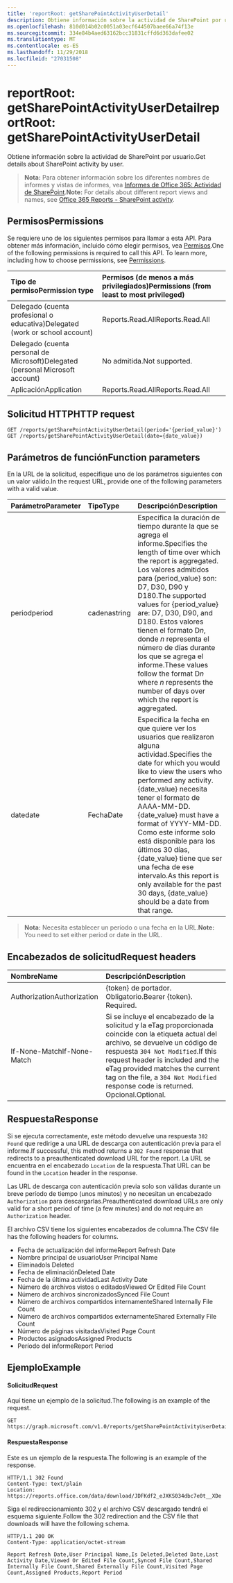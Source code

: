 ```yaml
---
title: 'reportRoot: getSharePointActivityUserDetail'
description: Obtiene información sobre la actividad de SharePoint por usuario.
ms.openlocfilehash: 810d014b02c0051a03ecf644507baee66a74f13e
ms.sourcegitcommit: 334e84b4aed63162bcc31831cffd6d363dafee02
ms.translationtype: MT
ms.contentlocale: es-ES
ms.lasthandoff: 11/29/2018
ms.locfileid: "27031508"
---
```

# <a name="reportroot-getsharepointactivityuserdetail"></a><span data-ttu-id="f84bf-103">reportRoot: getSharePointActivityUserDetail</span><span class="sxs-lookup"><span data-stu-id="f84bf-103">reportRoot: getSharePointActivityUserDetail</span></span>

<span data-ttu-id="f84bf-104">Obtiene información sobre la actividad de SharePoint por usuario.</span><span class="sxs-lookup"><span data-stu-id="f84bf-104">Get details about SharePoint activity by user.</span></span>

> <span data-ttu-id="f84bf-105">**Nota:** Para obtener información sobre los diferentes nombres de informes y vistas de informes, vea [Informes de Office 365: Actividad de SharePoint](https://support.office.com/client/SharePoint-activity-a91c958f-1279-499d-9959-12f0de08dc8f).</span><span class="sxs-lookup"><span data-stu-id="f84bf-105">**Note:** For details about different report views and names, see [Office 365 Reports - SharePoint activity](https://support.office.com/client/SharePoint-activity-a91c958f-1279-499d-9959-12f0de08dc8f).</span></span>

## <a name="permissions"></a><span data-ttu-id="f84bf-106">Permisos</span><span class="sxs-lookup"><span data-stu-id="f84bf-106">Permissions</span></span>

<span data-ttu-id="f84bf-p101">Se requiere uno de los siguientes permisos para llamar a esta API. Para obtener más información, incluido cómo elegir permisos, vea [Permisos](/graph/permissions-reference).</span><span class="sxs-lookup"><span data-stu-id="f84bf-p101">One of the following permissions is required to call this API. To learn more, including how to choose permissions, see [Permissions](/graph/permissions-reference).</span></span>

| <span data-ttu-id="f84bf-109">Tipo de permiso</span><span class="sxs-lookup"><span data-stu-id="f84bf-109">Permission type</span></span>                        | <span data-ttu-id="f84bf-110">Permisos (de menos a más privilegiados)</span><span class="sxs-lookup"><span data-stu-id="f84bf-110">Permissions (from least to most privileged)</span></span> |
| :------------------------------------- | :--------------------------------------- |
| <span data-ttu-id="f84bf-111">Delegado (cuenta profesional o educativa)</span><span class="sxs-lookup"><span data-stu-id="f84bf-111">Delegated (work or school account)</span></span>     | <span data-ttu-id="f84bf-112">Reports.Read.All</span><span class="sxs-lookup"><span data-stu-id="f84bf-112">Reports.Read.All</span></span>                         |
| <span data-ttu-id="f84bf-113">Delegado (cuenta personal de Microsoft)</span><span class="sxs-lookup"><span data-stu-id="f84bf-113">Delegated (personal Microsoft account)</span></span> | <span data-ttu-id="f84bf-114">No admitida.</span><span class="sxs-lookup"><span data-stu-id="f84bf-114">Not supported.</span></span>                           |
| <span data-ttu-id="f84bf-115">Aplicación</span><span class="sxs-lookup"><span data-stu-id="f84bf-115">Application</span></span>                            | <span data-ttu-id="f84bf-116">Reports.Read.All</span><span class="sxs-lookup"><span data-stu-id="f84bf-116">Reports.Read.All</span></span>                         |

## <a name="http-request"></a><span data-ttu-id="f84bf-117">Solicitud HTTP</span><span class="sxs-lookup"><span data-stu-id="f84bf-117">HTTP request</span></span>

<!-- { "blockType": "samples" } --> 

```http
GET /reports/getSharePointActivityUserDetail(period='{period_value}')
GET /reports/getSharePointActivityUserDetail(date={date_value})
```

## <a name="function-parameters"></a><span data-ttu-id="f84bf-118">Parámetros de función</span><span class="sxs-lookup"><span data-stu-id="f84bf-118">Function parameters</span></span>

<span data-ttu-id="f84bf-119">En la URL de la solicitud, especifique uno de los parámetros siguientes con un valor válido.</span><span class="sxs-lookup"><span data-stu-id="f84bf-119">In the request URL, provide one of the following parameters with a valid value.</span></span>

| <span data-ttu-id="f84bf-120">Parámetro</span><span class="sxs-lookup"><span data-stu-id="f84bf-120">Parameter</span></span> | <span data-ttu-id="f84bf-121">Tipo</span><span class="sxs-lookup"><span data-stu-id="f84bf-121">Type</span></span>   | <span data-ttu-id="f84bf-122">Descripción</span><span class="sxs-lookup"><span data-stu-id="f84bf-122">Description</span></span>                              |
| :-------- | :----- | :--------------------------------------- |
| <span data-ttu-id="f84bf-123">period</span><span class="sxs-lookup"><span data-stu-id="f84bf-123">period</span></span>    | <span data-ttu-id="f84bf-124">cadena</span><span class="sxs-lookup"><span data-stu-id="f84bf-124">string</span></span> | <span data-ttu-id="f84bf-125">Especifica la duración de tiempo durante la que se agrega el informe.</span><span class="sxs-lookup"><span data-stu-id="f84bf-125">Specifies the length of time over which the report is aggregated.</span></span> <span data-ttu-id="f84bf-126">Los valores admitidos para {period_value} son: D7, D30, D90 y D180.</span><span class="sxs-lookup"><span data-stu-id="f84bf-126">The supported values for {period_value} are: D7, D30, D90, and D180.</span></span> <span data-ttu-id="f84bf-127">Estos valores tienen el formato D*n*, donde *n* representa el número de días durante los que se agrega el informe.</span><span class="sxs-lookup"><span data-stu-id="f84bf-127">These values follow the format D*n* where *n* represents the number of days over which the report is aggregated.</span></span> |
| <span data-ttu-id="f84bf-128">date</span><span class="sxs-lookup"><span data-stu-id="f84bf-128">date</span></span>      | <span data-ttu-id="f84bf-129">Fecha</span><span class="sxs-lookup"><span data-stu-id="f84bf-129">Date</span></span>   | <span data-ttu-id="f84bf-130">Especifica la fecha en que quiere ver los usuarios que realizaron alguna actividad.</span><span class="sxs-lookup"><span data-stu-id="f84bf-130">Specifies the date for which you would like to view the users who performed any activity.</span></span> <span data-ttu-id="f84bf-131">{date_value} necesita tener el formato de AAAA-MM-DD.</span><span class="sxs-lookup"><span data-stu-id="f84bf-131">{date_value} must have a format of YYYY-MM-DD.</span></span> <span data-ttu-id="f84bf-132">Como este informe solo está disponible para los últimos 30 días, {date_value} tiene que ser una fecha de ese intervalo.</span><span class="sxs-lookup"><span data-stu-id="f84bf-132">As this report is only available for the past 30 days, {date_value} should be a date from that range.</span></span> |

> <span data-ttu-id="f84bf-133">**Nota:** Necesita establecer un período o una fecha en la URL.</span><span class="sxs-lookup"><span data-stu-id="f84bf-133">**Note:** You need to set either period or date in the URL.</span></span>

## <a name="request-headers"></a><span data-ttu-id="f84bf-134">Encabezados de solicitud</span><span class="sxs-lookup"><span data-stu-id="f84bf-134">Request headers</span></span>

| <span data-ttu-id="f84bf-135">Nombre</span><span class="sxs-lookup"><span data-stu-id="f84bf-135">Name</span></span>          | <span data-ttu-id="f84bf-136">Descripción</span><span class="sxs-lookup"><span data-stu-id="f84bf-136">Description</span></span>                              |
| :------------ | :--------------------------------------- |
| <span data-ttu-id="f84bf-137">Authorization</span><span class="sxs-lookup"><span data-stu-id="f84bf-137">Authorization</span></span> | <span data-ttu-id="f84bf-p104">{token} de portador. Obligatorio.</span><span class="sxs-lookup"><span data-stu-id="f84bf-p104">Bearer {token}. Required.</span></span>                |
| <span data-ttu-id="f84bf-140">If-None-Match</span><span class="sxs-lookup"><span data-stu-id="f84bf-140">If-None-Match</span></span> | <span data-ttu-id="f84bf-141">Si se incluye el encabezado de la solicitud y la eTag proporcionada coincide con la etiqueta actual del archivo, se devuelve un código de respuesta `304 Not Modified`.</span><span class="sxs-lookup"><span data-stu-id="f84bf-141">If this request header is included and the eTag provided matches the current tag on the file, a `304 Not Modified` response code is returned.</span></span> <span data-ttu-id="f84bf-142">Opcional.</span><span class="sxs-lookup"><span data-stu-id="f84bf-142">Optional.</span></span> |

## <a name="response"></a><span data-ttu-id="f84bf-143">Respuesta</span><span class="sxs-lookup"><span data-stu-id="f84bf-143">Response</span></span>

<span data-ttu-id="f84bf-144">Si se ejecuta correctamente, este método devuelve una respuesta `302 Found` que redirige a una URL de descarga con autenticación previa para el informe.</span><span class="sxs-lookup"><span data-stu-id="f84bf-144">If successful, this method returns a `302 Found` response that redirects to a preauthenticated download URL for the report.</span></span> <span data-ttu-id="f84bf-145">La URL se encuentra en el encabezado `Location` de la respuesta.</span><span class="sxs-lookup"><span data-stu-id="f84bf-145">That URL can be found in the `Location` header in the response.</span></span>

<span data-ttu-id="f84bf-146">Las URL de descarga con autenticación previa solo son válidas durante un breve período de tiempo (unos minutos) y no necesitan un encabezado `Authorization` para descargarlas.</span><span class="sxs-lookup"><span data-stu-id="f84bf-146">Preauthenticated download URLs are only valid for a short period of time (a few minutes) and do not require an `Authorization` header.</span></span>

<span data-ttu-id="f84bf-147">El archivo CSV tiene los siguientes encabezados de columna.</span><span class="sxs-lookup"><span data-stu-id="f84bf-147">The CSV file has the following headers for columns.</span></span>

- <span data-ttu-id="f84bf-148">Fecha de actualización del informe</span><span class="sxs-lookup"><span data-stu-id="f84bf-148">Report Refresh Date</span></span>
- <span data-ttu-id="f84bf-149">Nombre principal de usuario</span><span class="sxs-lookup"><span data-stu-id="f84bf-149">User Principal Name</span></span>
- <span data-ttu-id="f84bf-150">Eliminado</span><span class="sxs-lookup"><span data-stu-id="f84bf-150">Is Deleted</span></span>
- <span data-ttu-id="f84bf-151">Fecha de eliminación</span><span class="sxs-lookup"><span data-stu-id="f84bf-151">Deleted Date</span></span>
- <span data-ttu-id="f84bf-152">Fecha de la última actividad</span><span class="sxs-lookup"><span data-stu-id="f84bf-152">Last Activity Date</span></span>
- <span data-ttu-id="f84bf-153">Número de archivos vistos o editados</span><span class="sxs-lookup"><span data-stu-id="f84bf-153">Viewed Or Edited File Count</span></span>
- <span data-ttu-id="f84bf-154">Número de archivos sincronizados</span><span class="sxs-lookup"><span data-stu-id="f84bf-154">Synced File Count</span></span>
- <span data-ttu-id="f84bf-155">Número de archivos compartidos internamente</span><span class="sxs-lookup"><span data-stu-id="f84bf-155">Shared Internally File Count</span></span>
- <span data-ttu-id="f84bf-156">Número de archivos compartidos externamente</span><span class="sxs-lookup"><span data-stu-id="f84bf-156">Shared Externally File Count</span></span>
- <span data-ttu-id="f84bf-157">Número de páginas visitadas</span><span class="sxs-lookup"><span data-stu-id="f84bf-157">Visited Page Count</span></span>
- <span data-ttu-id="f84bf-158">Productos asignados</span><span class="sxs-lookup"><span data-stu-id="f84bf-158">Assigned Products</span></span>
- <span data-ttu-id="f84bf-159">Período del informe</span><span class="sxs-lookup"><span data-stu-id="f84bf-159">Report Period</span></span>

## <a name="example"></a><span data-ttu-id="f84bf-160">Ejemplo</span><span class="sxs-lookup"><span data-stu-id="f84bf-160">Example</span></span>

#### <a name="request"></a><span data-ttu-id="f84bf-161">Solicitud</span><span class="sxs-lookup"><span data-stu-id="f84bf-161">Request</span></span>

<span data-ttu-id="f84bf-162">Aquí tiene un ejemplo de la solicitud.</span><span class="sxs-lookup"><span data-stu-id="f84bf-162">The following is an example of the request.</span></span>

<!--{
  "blockType": "request",
  "isComposable": true,
  "name": "reportroot_getsharepointactivityuserdetail"
}-->

```http
GET https://graph.microsoft.com/v1.0/reports/getSharePointActivityUserDetail(period='D7')
```

#### <a name="response"></a><span data-ttu-id="f84bf-163">Respuesta</span><span class="sxs-lookup"><span data-stu-id="f84bf-163">Response</span></span>

<span data-ttu-id="f84bf-164">Este es un ejemplo de la respuesta.</span><span class="sxs-lookup"><span data-stu-id="f84bf-164">The following is an example of the response.</span></span>

<!-- {
  "blockType": "response",
  "truncated": true,
  "@odata.type": "microsoft.graph.report"
} -->

```http
HTTP/1.1 302 Found
Content-Type: text/plain
Location: https://reports.office.com/data/download/JDFKdf2_eJXKS034dbc7e0t__XDe
```

<span data-ttu-id="f84bf-165">Siga el redireccionamiento 302 y el archivo CSV descargado tendrá el esquema siguiente.</span><span class="sxs-lookup"><span data-stu-id="f84bf-165">Follow the 302 redirection and the CSV file that downloads will have the following schema.</span></span>

<!-- { "blockType": "ignored" } --> 

```http
HTTP/1.1 200 OK
Content-Type: application/octet-stream

Report Refresh Date,User Principal Name,Is Deleted,Deleted Date,Last Activity Date,Viewed Or Edited File Count,Synced File Count,Shared Internally File Count,Shared Externally File Count,Visited Page Count,Assigned Products,Report Period
```

